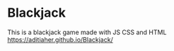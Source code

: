 # Blackjack
This is a blackjack game made with  JS CSS and HTML
https://aditiaher.github.io/Blackjack/
